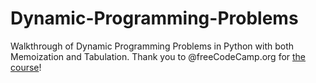 # Dynamic-Programming-Problems
Walkthrough of Dynamic Programming Problems in Python with both Memoization and Tabulation.
Thank you to @freeCodeCamp.org for [the course](https://youtu.be/oBt53YbR9Kk)!
